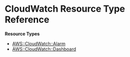 # CloudWatch Resource Type Reference<a name="AWS_CloudWatch"></a>

**Resource Types**
+ [AWS::CloudWatch::Alarm](aws-properties-cw-alarm.md)
+ [AWS::CloudWatch::Dashboard](aws-resource-cloudwatch-dashboard.md)